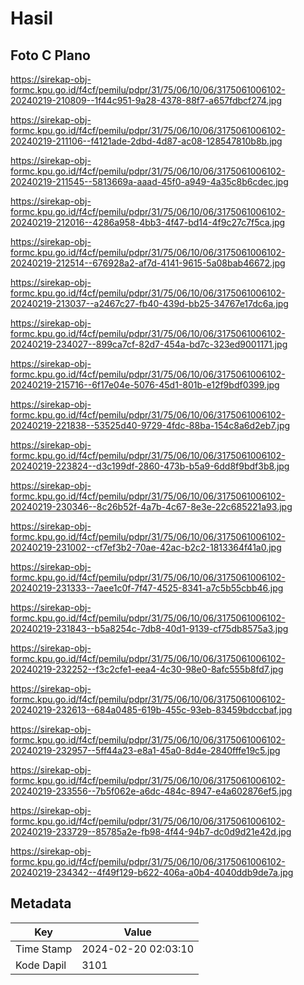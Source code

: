 # Hasil

## Foto C Plano

https://sirekap-obj-formc.kpu.go.id/f4cf/pemilu/pdpr/31/75/06/10/06/3175061006102-20240219-210809--1f44c951-9a28-4378-88f7-a657fdbcf274.jpg

https://sirekap-obj-formc.kpu.go.id/f4cf/pemilu/pdpr/31/75/06/10/06/3175061006102-20240219-211106--f4121ade-2dbd-4d87-ac08-128547810b8b.jpg

https://sirekap-obj-formc.kpu.go.id/f4cf/pemilu/pdpr/31/75/06/10/06/3175061006102-20240219-211545--5813669a-aaad-45f0-a949-4a35c8b6cdec.jpg

https://sirekap-obj-formc.kpu.go.id/f4cf/pemilu/pdpr/31/75/06/10/06/3175061006102-20240219-212016--4286a958-4bb3-4f47-bd14-4f9c27c7f5ca.jpg

https://sirekap-obj-formc.kpu.go.id/f4cf/pemilu/pdpr/31/75/06/10/06/3175061006102-20240219-212514--676928a2-af7d-4141-9615-5a08bab46672.jpg

https://sirekap-obj-formc.kpu.go.id/f4cf/pemilu/pdpr/31/75/06/10/06/3175061006102-20240219-213037--a2467c27-fb40-439d-bb25-34767e17dc6a.jpg

https://sirekap-obj-formc.kpu.go.id/f4cf/pemilu/pdpr/31/75/06/10/06/3175061006102-20240219-234027--899ca7cf-82d7-454a-bd7c-323ed9001171.jpg

https://sirekap-obj-formc.kpu.go.id/f4cf/pemilu/pdpr/31/75/06/10/06/3175061006102-20240219-215716--6f17e04e-5076-45d1-801b-e12f9bdf0399.jpg

https://sirekap-obj-formc.kpu.go.id/f4cf/pemilu/pdpr/31/75/06/10/06/3175061006102-20240219-221838--53525d40-9729-4fdc-88ba-154c8a6d2eb7.jpg

https://sirekap-obj-formc.kpu.go.id/f4cf/pemilu/pdpr/31/75/06/10/06/3175061006102-20240219-223824--d3c199df-2860-473b-b5a9-6dd8f9bdf3b8.jpg

https://sirekap-obj-formc.kpu.go.id/f4cf/pemilu/pdpr/31/75/06/10/06/3175061006102-20240219-230346--8c26b52f-4a7b-4c67-8e3e-22c685221a93.jpg

https://sirekap-obj-formc.kpu.go.id/f4cf/pemilu/pdpr/31/75/06/10/06/3175061006102-20240219-231002--cf7ef3b2-70ae-42ac-b2c2-1813364f41a0.jpg

https://sirekap-obj-formc.kpu.go.id/f4cf/pemilu/pdpr/31/75/06/10/06/3175061006102-20240219-231333--7aee1c0f-7f47-4525-8341-a7c5b55cbb46.jpg

https://sirekap-obj-formc.kpu.go.id/f4cf/pemilu/pdpr/31/75/06/10/06/3175061006102-20240219-231843--b5a8254c-7db8-40d1-9139-cf75db8575a3.jpg

https://sirekap-obj-formc.kpu.go.id/f4cf/pemilu/pdpr/31/75/06/10/06/3175061006102-20240219-232252--f3c2cfe1-eea4-4c30-98e0-8afc555b8fd7.jpg

https://sirekap-obj-formc.kpu.go.id/f4cf/pemilu/pdpr/31/75/06/10/06/3175061006102-20240219-232613--684a0485-619b-455c-93eb-83459bdccbaf.jpg

https://sirekap-obj-formc.kpu.go.id/f4cf/pemilu/pdpr/31/75/06/10/06/3175061006102-20240219-232957--5ff44a23-e8a1-45a0-8d4e-2840fffe19c5.jpg

https://sirekap-obj-formc.kpu.go.id/f4cf/pemilu/pdpr/31/75/06/10/06/3175061006102-20240219-233556--7b5f062e-a6dc-484c-8947-e4a602876ef5.jpg

https://sirekap-obj-formc.kpu.go.id/f4cf/pemilu/pdpr/31/75/06/10/06/3175061006102-20240219-233729--85785a2e-fb98-4f44-94b7-dc0d9d21e42d.jpg

https://sirekap-obj-formc.kpu.go.id/f4cf/pemilu/pdpr/31/75/06/10/06/3175061006102-20240219-234342--4f49f129-b622-406a-a0b4-4040ddb9de7a.jpg


## Metadata

| Key        | Value               |
| ---------- | ------------------- |
| Time Stamp | 2024-02-20 02:03:10 |
| Kode Dapil | 3101                |



